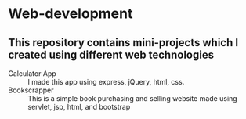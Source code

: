 # Web-development
<h2>This repository contains mini-projects which I created using different web technologies</h2>
<dl>
<dt>Calculator App</dt>
<dd>I made this app using express, jQuery, html, css.<dd>
<dt>Bookscrapper</dt>
<dd>This is a simple book purchasing and selling website made using servlet, jsp, html, and bootstrap</dd>
</dl>
